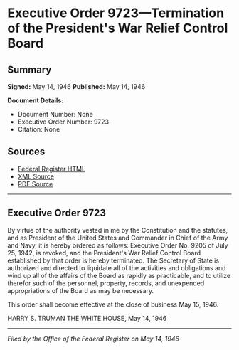 # Executive Order 9723—Termination of the President's War Relief Control Board

## Summary

**Signed:** May 14, 1946
**Published:** May 14, 1946

**Document Details:**
- Document Number: None
- Executive Order Number: 9723
- Citation: None

## Sources
- [Federal Register HTML](https://www.presidency.ucsb.edu/documents/executive-order-9723-termination-the-presidents-war-relief-control-board)
- [XML Source](None)
- [PDF Source](None)

---

## Executive Order 9723

By virtue of the authority vested in me by the Constitution and the statutes, and as President of the United States and Commander in Chief of the Army and Navy, it is hereby ordered as follows:
Executive Order No. 9205 of July 25, 1942, is revoked, and the President's War Relief Control Board established by that order is hereby terminated. The Secretary of State is authorized and directed to liquidate all of the activities and obligations and wind up all of the affairs of the Board as rapidly as practicable, and to utilize therefor such of the personnel, property, records, and unexpended appropriations of the Board as may be necessary.

This order shall become effective at the close of business May 15, 1946.

HARRY S. TRUMAN
THE WHITE HOUSE,
May 14, 1946

---

*Filed by the Office of the Federal Register on May 14, 1946*
